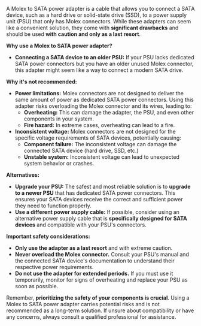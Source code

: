 A Molex to SATA power adapter is a cable that allows you to connect a SATA device, such as a hard drive or solid-state drive (SSD), to a power supply unit (PSU) that only has Molex connectors. While these adapters can seem like a convenient solution, they come with **significant drawbacks** and should be used **with caution and only as a last resort**.

**Why use a Molex to SATA power adapter?**

- **Connecting a SATA device to an older PSU:** If your PSU lacks dedicated SATA power connectors but you have an older unused Molex connector, this adapter might seem like a way to connect a modern SATA drive.

**Why it's not recommended:**

- **Power limitations:** Molex connectors are not designed to deliver the same amount of power as dedicated SATA power connectors. Using this adapter risks overloading the Molex connector and its wires, leading to:
    - **Overheating:** This can damage the adapter, the PSU, and even other components in your system.
    - **Fire hazard:** In extreme cases, overheating can lead to a fire.
- **Inconsistent voltage:** Molex connectors are not designed for the specific voltage requirements of SATA devices, potentially causing:
    - **Component failure:** The inconsistent voltage can damage the connected SATA device (hard drive, SSD, etc.)
    - **Unstable system:** Inconsistent voltage can lead to unexpected system behavior or crashes.

**Alternatives:**

- **Upgrade your PSU:** The safest and most reliable solution is to **upgrade to a newer PSU** that has dedicated SATA power connectors. This ensures your SATA devices receive the correct and sufficient power they need to function properly.
- **Use a different power supply cable:** If possible, consider using an alternative power supply cable that is **specifically designed for SATA devices** and compatible with your PSU's connectors.

**Important safety considerations:**

- **Only use the adapter as a last resort** and with extreme caution.
- **Never overload the Molex connector.** Consult your PSU's manual and the connected SATA device's documentation to understand their respective power requirements.
- **Do not use the adapter for extended periods.** If you must use it temporarily, monitor for signs of overheating and replace your PSU as soon as possible.

Remember, **prioritizing the safety of your components is crucial**. Using a Molex to SATA power adapter carries potential risks and is not recommended as a long-term solution. If unsure about compatibility or have any concerns, always consult a qualified professional for assistance.